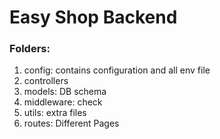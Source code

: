 # Easy Shop Backend

### Folders:
1. config: contains configuration and all env file
2. controllers
3. models: DB schema
4. middleware: check
5. utils: extra files
6. routes: Different Pages